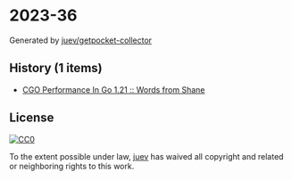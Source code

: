 # 2023-36

Generated by [juev/getpocket-collector](https://github.com/juev/getpocket-collector)

## History (1 items)

- [CGO Performance In Go 1.21 :: Words from Shane](https://shane.ai/posts/cgo-performance-in-go1.21/)

## License

[![CC0](https://mirrors.creativecommons.org/presskit/buttons/88x31/svg/cc-zero.svg)](https://creativecommons.org/publicdomain/zero/1.0/)

To the extent possible under law, [juev](https://github.com/juev) has waived all copyright and related or neighboring rights to this work.
